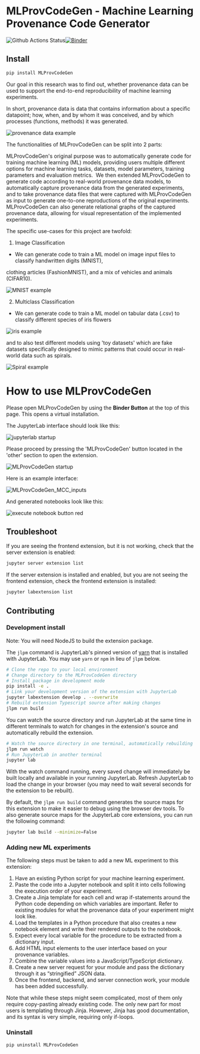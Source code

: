 # MLProvCodeGen - Machine Learning Provenance Code Generator

![Github Actions Status](https://github.com/fusion-jena/MLProvCodeGen/workflows/Build/badge.svg)[![Binder](https://mybinder.org/badge_logo.svg)](https://mybinder.org/v2/gh/fusion-jena/MLProvCodeGen/main?urlpath=lab)

## Install

```bash
pip install MLProvCodeGen
```

Our goal in this research was to find out, whether provenance data can be used to support the end-to-end reproducibility of machine learning experiments.

In short, provenance data is data that contains information about a specific datapoint; how, when, and by whom it was conceived, and by which processes (functions, methods) it was generated.

![provenance data example](https://user-images.githubusercontent.com/85288390/184615649-925cc96b-9372-4e27-90eb-1fe2e20c2f98.PNG)

The functionalities of MLProvCodeGen can be split into 2 parts:

MLProvCodeGen's original purpose was to automatically generate code for training machine learning (ML) models, providing users multiple different options for machine learning tasks, datasets, model parameters, training parameters and evaluation metrics. 
We then extended MLProvCodeGen to generate code according to real-world provenance data models, to automatically capture provenance data from the generated experiments, and to take provenance data files that were captured with MLProvCodeGen as input to generate one-to-one reproductions of the original experiments.
MLProvCodeGen can also generate relational graphs of the captured provenance data, allowing for visual representation of the implemented experiments.



The specific use-cases for this project are twofold: 

1. Image Classification
- We can generate code to train a ML model on image input files to classify handwritten digits (MNIST),

clothing articles (FashionMNIST), and a mix of vehicles and animals (CIFAR10).

![MNIST example](https://user-images.githubusercontent.com/85288390/184615694-2ca7f720-3a8a-4775-8ed3-921fabc1294b.PNG)

2. Multiclass Classification
- We can generate code to train a ML model on tabular data (.csv) to classify different species of iris flowers

![iris example](https://user-images.githubusercontent.com/85288390/184615789-0f307120-43ff-4bc1-b95f-67efe139fa1e.PNG)

and to also test different models using 'toy datasets' which are fake datasets specifically designed to mimic patterns that could occur in real-world data such as spirals.


![Spiral example](https://user-images.githubusercontent.com/85288390/184615851-3f19081c-0b30-4c42-b314-41caa72f7f53.PNG)

# How to use MLProvCodeGen

Please open MLProvCodeGen by using the **Binder Button** at the top of this page. This opens a virtual installation.

The JupyterLab interface should look like this: 

![jupyterlab startup](https://user-images.githubusercontent.com/85288390/184616379-53cf9ff3-8026-4a7a-9b0b-2d9aa48f1bfa.png)

Please proceed by pressing the 'MLProvCodeGen' button located in the 'other' section to open the extension.

![MLProvCodeGen startup](https://user-images.githubusercontent.com/85288390/184616409-7550e57b-23b2-4016-9390-b6b1fabda61d.png)

Here is an example interface:

![MLProvCodeGen_MCC_inputs](https://user-images.githubusercontent.com/85288390/135294673-c435f433-011e-488a-8222-0f53d7c39469.PNG)

And generated notebooks look like this: 

![execute notebook button red](https://user-images.githubusercontent.com/85288390/184616631-98c853b5-3fac-40ec-9652-4295b735858c.png)

## Troubleshoot

If you are seeing the frontend extension, but it is not working, check
that the server extension is enabled:

```bash
jupyter server extension list
```

If the server extension is installed and enabled, but you are not seeing
the frontend extension, check the frontend extension is installed:

```bash
jupyter labextension list
```


## Contributing

### Development install

Note: You will need NodeJS to build the extension package.

The `jlpm` command is JupyterLab's pinned version of
[yarn](https://yarnpkg.com/) that is installed with JupyterLab. You may use
`yarn` or `npm` in lieu of `jlpm` below.

```bash
# Clone the repo to your local environment
# Change directory to the MLProvCodeGen directory
# Install package in development mode
pip install -e .
# Link your development version of the extension with JupyterLab
jupyter labextension develop . --overwrite
# Rebuild extension Typescript source after making changes
jlpm run build
```

You can watch the source directory and run JupyterLab at the same time in different terminals to watch for changes in the extension's source and automatically rebuild the extension.

```bash
# Watch the source directory in one terminal, automatically rebuilding when needed
jlpm run watch
# Run JupyterLab in another terminal
jupyter lab
```

With the watch command running, every saved change will immediately be built locally and available in your running JupyterLab. Refresh JupyterLab to load the change in your browser (you may need to wait several seconds for the extension to be rebuilt).

By default, the `jlpm run build` command generates the source maps for this extension to make it easier to debug using the browser dev tools. To also generate source maps for the JupyterLab core extensions, you can run the following command:

```bash
jupyter lab build --minimize=False
```
### Adding new ML experiments

The following steps must be taken to add a new ML experiment to this extension:

1.	Have an existing Python script for your machine learning experiment.
2.	Paste the code into a Jupyter notebook and split it into cells following the execution order of your experiment.
3.	Create a Jinja template for each cell and wrap if-statements around the Python code depending on which variables are important. Refer to existing modules for what the provenance data of your experiment might look like.
4.	Load the templates in a Python procedure that also creates a new notebook element and write their rendered outputs to the notebook.
5.	Expect every local variable for the procedure to be extracted from a dictionary input.
6.	Add HTML input elements to the user interface based on your provenance variables.
7.	Combine the variable values into a JavaScript/TypeScript dictionary.
8.	Create a new server request for your module and pass the dictionary through it as “stringified” JSON data.
9.	Once the frontend, backend, and server connection work, your module has been added successfully.

Note that while these steps might seem complicated, most of them only require copy-pasting already existing code. The only new part for most users is templating through Jinja. However, Jinja has good documentation, and its syntax is very simple, requiring only if-loops.

### Uninstall

```bash
pip uninstall MLProvCodeGen
```

